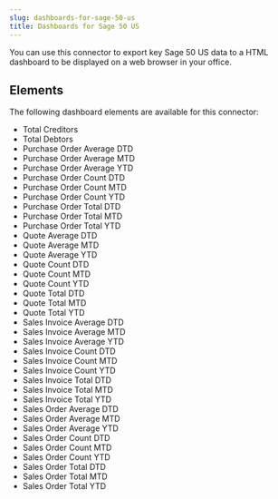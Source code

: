 ```yaml
---
slug: dashboards-for-sage-50-us
title: Dashboards for Sage 50 US
---
```


You can use this connector to export key Sage 50 US data to a HTML dashboard to be displayed on a web browser in your office.
## Elements
The following dashboard elements are available for this connector:  

 * Total Creditors
 * Total Debtors
 * Purchase Order Average DTD
 * Purchase Order Average MTD
 * Purchase Order Average YTD
 * Purchase Order Count DTD
 * Purchase Order Count MTD
 * Purchase Order Count YTD
 * Purchase Order Total DTD
 * Purchase Order Total MTD
 * Purchase Order Total YTD
 * Quote Average DTD
 * Quote Average MTD
 * Quote Average YTD
 * Quote Count DTD
 * Quote Count MTD
 * Quote Count YTD
 * Quote Total DTD
 * Quote Total MTD
 * Quote Total YTD
 * Sales Invoice Average DTD
 * Sales Invoice Average MTD
 * Sales Invoice Average YTD
 * Sales Invoice Count DTD
 * Sales Invoice Count MTD
 * Sales Invoice Count YTD
 * Sales Invoice Total DTD
 * Sales Invoice Total MTD
 * Sales Invoice Total YTD
 * Sales Order Average DTD
 * Sales Order Average MTD
 * Sales Order Average YTD
 * Sales Order Count DTD
 * Sales Order Count MTD
 * Sales Order Count YTD
 * Sales Order Total DTD
 * Sales Order Total MTD
 * Sales Order Total YTD
